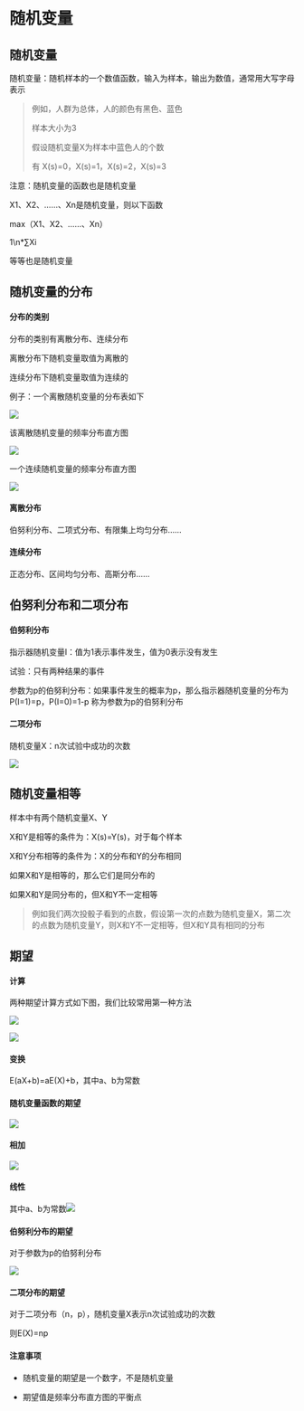 # 随机变量

## 随机变量

随机变量：随机样本的一个数值函数，输入为样本，输出为数值，通常用大写字母表示

> 例如，人群为总体，人的颜色有黑色、蓝色
> 
> 样本大小为3
> 
> 假设随机变量X为样本中蓝色人的个数
> 
> 有 X(s)=0，X(s)=1，X(s)=2，X(s)=3

注意：随机变量的函数也是随机变量 

X1、X2、……、Xn是随机变量，则以下函数

max（X1、X2、……、Xn）

1\n*∑Xi

等等也是随机变量

## 随机变量的分布

#### 分布的类别

分布的类别有离散分布、连续分布

离散分布下随机变量取值为离散的

连续分布下随机变量取值为连续的

例子：一个离散随机变量的分布表如下

![](https://cdn.jsdelivr.net/gh/sesns/picgo_bed@master/Snipaste_2023-02-02_20-15-29.png)

该离散随机变量的频率分布直方图

![](https://cdn.jsdelivr.net/gh/sesns/picgo_bed@master/Snipaste_2023-02-02_20-18-00.png)

一个连续随机变量的频率分布直方图

![](https://cdn.jsdelivr.net/gh/sesns/picgo_bed@master/Snipaste_2023-02-02_20-20-32.png)

#### 离散分布

 伯努利分布、二项式分布、有限集上均匀分布……

#### 连续分布

 正态分布、区间均匀分布、高斯分布……

## 伯努利分布和二项分布

#### 伯努利分布

指示器随机变量I：值为1表示事件发生，值为0表示没有发生

试验：只有两种结果的事件

参数为p的伯努利分布：如果事件发生的概率为p，那么指示器随机变量的分布为P(I=1)=p，P(I=0)=1-p 称为参数为p的伯努利分布

#### 二项分布

随机变量X：n次试验中成功的次数

![](https://cdn.jsdelivr.net/gh/sesns/picgo_bed@master/Snipaste_2023-02-02_21-28-05.png)

## 随机变量相等

样本中有两个随机变量X、Y

X和Y是相等的条件为：X(s)=Y(s)，对于每个样本

X和Y分布相等的条件为：X的分布和Y的分布相同

如果X和Y是相等的，那么它们是同分布的

如果X和Y是同分布的，但X和Y不一定相等

> 例如我们两次投骰子看到的点数，假设第一次的点数为随机变量X，第二次的点数为随机变量Y，则X和Y不一定相等，但X和Y具有相同的分布

## 期望

#### 计算

两种期望计算方式如下图，我们比较常用第一种方法

![](https://cdn.jsdelivr.net/gh/sesns/picgo_bed@master/Snipaste_2023-02-02_21-48-07.png)

![](https://cdn.jsdelivr.net/gh/sesns/picgo_bed@master/Snipaste_2023-02-02_21-56-50.png)

#### 变换

E(aX+b)=aE(X)+b，其中a、b为常数

#### 随机变量函数的期望

![](https://cdn.jsdelivr.net/gh/sesns/picgo_bed@master/Snipaste_2023-02-02_22-04-50.png)

#### 相加

 ![](https://cdn.jsdelivr.net/gh/sesns/picgo_bed@master/Snipaste_2023-02-02_22-06-25.png)

#### 线性

 其中a、b为常数![](https://cdn.jsdelivr.net/gh/sesns/picgo_bed@master/Snipaste_2023-02-02_22-08-01.png)

#### 伯努利分布的期望

对于参数为p的伯努利分布

![](https://cdn.jsdelivr.net/gh/sesns/picgo_bed@master/Snipaste_2023-02-02_22-10-09.png)

#### 二项分布的期望

对于二项分布（n，p），随机变量X表示n次试验成功的次数

则E(X)=np

#### 注意事项

- 随机变量的期望是一个数字，不是随机变量

- 期望值是频率分布直方图的平衡点
